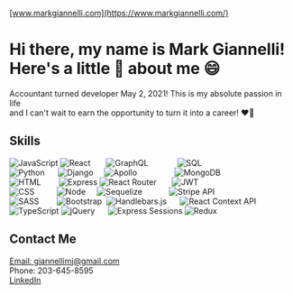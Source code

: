 [www.markgiannelli.com](https://www.markgiannelli.com/)

# Hi there, my name is Mark Giannelli! <br> Here's a little :tea: about me :smile:

Accountant turned developer May 2, 2021! This is my absolute passion in life <br>
and I can't wait to earn the opportunity to turn it into a career! :heart_on_fire:

## Skills

![JavaScript](https://img.shields.io/badge/Language-JavaScript-red)
![React](https://img.shields.io/badge/Framework-React-white)&nbsp;&nbsp;&nbsp;&nbsp;&nbsp;&nbsp;
![GraphQL](https://img.shields.io/badge/NPM_Package-GraphQL-blue)&nbsp;&nbsp;&nbsp;&nbsp;&nbsp;&nbsp;&nbsp;&nbsp;&nbsp;&nbsp;&nbsp;&nbsp;
![SQL](https://img.shields.io/badge/Database-SQL-yellow) <br>
![Python](https://img.shields.io/badge/Language-Python-red)&nbsp;&nbsp;&nbsp;&nbsp;&nbsp;
![Django](https://img.shields.io/badge/Framework-Django-white)&nbsp;&nbsp;&nbsp;&nbsp;
![Apollo](https://img.shields.io/badge/NPM_Package-Apollo-blue)&nbsp;&nbsp;&nbsp;&nbsp;&nbsp;&nbsp;&nbsp;&nbsp;&nbsp;&nbsp;&nbsp;&nbsp;&nbsp;&nbsp;&nbsp;&nbsp;
![MongoDB](https://img.shields.io/badge/Database-MongoDB-yellow) <br>
![HTML](https://img.shields.io/badge/_Language_-_HTML_-red)&nbsp;&nbsp;&nbsp;&nbsp;&nbsp;&nbsp;&nbsp;
![Express](https://img.shields.io/badge/Framework-Express.js-white)
![React Router](https://img.shields.io/badge/NPM_Package-React_Router-blue)&nbsp;&nbsp;&nbsp;&nbsp;&nbsp;&nbsp;
![JWT](https://img.shields.io/badge/Authentication-JWT-green) <br>
![CSS](https://img.shields.io/badge/Language-CSS-red)&nbsp;&nbsp;&nbsp;&nbsp;&nbsp;&nbsp;&nbsp;&nbsp;&nbsp;
![Node](https://img.shields.io/badge/Framework-Node.js-white)&nbsp;&nbsp;&nbsp;&nbsp;
![Sequelize](https://img.shields.io/badge/NPM_Package-Sequelize-blue)&nbsp;&nbsp;&nbsp;&nbsp;&nbsp;&nbsp;&nbsp;&nbsp;&nbsp;&nbsp;&nbsp;
![Stripe API](https://img.shields.io/badge/Ecommerce-Stripe_API-orange) <br>
![SASS](https://img.shields.io/badge/Language-SASS-red)&nbsp;&nbsp;&nbsp;&nbsp;&nbsp;&nbsp;&nbsp;
![Bootstrap](https://img.shields.io/badge/Framework-Bootstrap-white)&nbsp;
![Handlebars.js](https://img.shields.io/badge/NPM_Package-Handlebars.js-blue)&nbsp;&nbsp;&nbsp;&nbsp;&nbsp;
![React Context API](https://img.shields.io/badge/Global_State-React_Context_API-blueviolet) <br>
![TypeScript](https://img.shields.io/badge/Language-TypeScript-red)
![jQuery](https://img.shields.io/badge/Framework-jQuery-white)&nbsp;&nbsp;&nbsp;&nbsp;&nbsp;
![Express Sessions](https://img.shields.io/badge/NPM_Package-Express_Sessions-blue)
![Redux](https://img.shields.io/badge/Global_State-Redux-blueviolet)

## Contact Me
[Email: giannellimj@gmail.com](mailto:giannellimj@gmail.com) <br>
Phone: 203-645-8595 <br>
[LinkedIn](https://www.linkedin.com/in/mark-giannelli-mba-458585108/)


<!--
**mjgiannelli/mjgiannelli** is a ✨ _special_ ✨ repository because its `README.md` (this file) appears on your GitHub profile.

Here are some ideas to get you started:

- 🔭 I’m currently working on ...
- 🌱 I’m currently learning ...
- 👯 I’m looking to collaborate on ...
- 🤔 I’m looking for help with ...
- 💬 Ask me about ...
- 📫 How to reach me: ...
- 😄 Pronouns: ...
- ⚡ Fun fact: ...
-->
